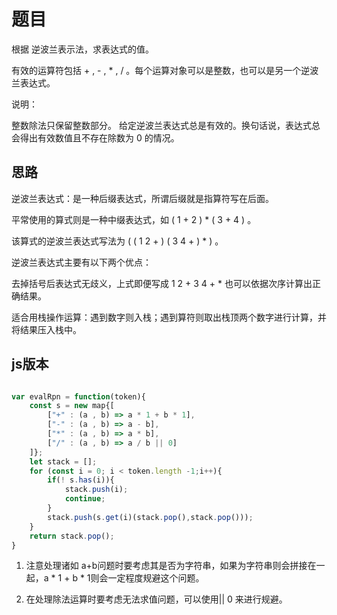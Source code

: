 # 题目

根据 逆波兰表示法，求表达式的值。

有效的运算符包括 + ,  - ,  * ,  / 。每个运算对象可以是整数，也可以是另一个逆波兰表达式。

说明：

整数除法只保留整数部分。 给定逆波兰表达式总是有效的。换句话说，表达式总会得出有效数值且不存在除数为 0 的情况。

## 思路

逆波兰表达式：是一种后缀表达式，所谓后缀就是指算符写在后面。

平常使用的算式则是一种中缀表达式，如 ( 1 + 2 ) * ( 3 + 4 ) 。

该算式的逆波兰表达式写法为 ( ( 1 2 + ) ( 3 4 + ) * ) 。

逆波兰表达式主要有以下两个优点：

去掉括号后表达式无歧义，上式即便写成 1 2 + 3 4 + * 也可以依据次序计算出正确结果。

适合用栈操作运算：遇到数字则入栈；遇到算符则取出栈顶两个数字进行计算，并将结果压入栈中。

## js版本


~~~JavaScript

var evalRpn = function(token){
    const s = new map{[
        ["+" : (a , b) => a * 1 + b * 1],
        ["-" : (a , b) => a - b],
        ["*" : (a , b) => a * b],
        ["/" : (a , b) => a / b || 0]  
    ]};
    let stack = [];
    for (const i = 0; i < token.length -1;i++){
        if(! s.has(i)){
            stack.push(i);
            continue;
        }
        stack.push(s.get(i)(stack.pop(),stack.pop()));
    }
    return stack.pop();
}

~~~

1. 注意处理诸如 a+b问题时要考虑其是否为字符串，如果为字符串则会拼接在一起，a * 1 + b * 1则会一定程度规避这个问题。

2. 在处理除法运算时要考虑无法求值问题，可以使用|| 0  来进行规避。
